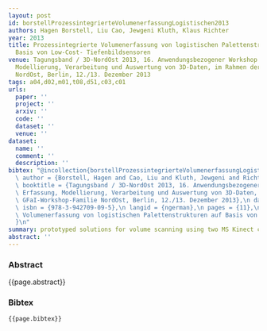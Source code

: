 ```yaml
---
layout: post
id: borstellProzessintegrierteVolumenerfassungLogistischen2013
authors: Hagen Borstell, Liu Cao, Jewgeni Kluth, Klaus Richter
year: 2013
title: Prozessintegrierte Volumenerfassung von logistischen Palettenstrukturen auf
  Basis von Low-Cost- Tiefenbildsensoren
venue: Tagungsband / 3D-NordOst 2013, 16. Anwendungsbezogener Workshop zur Erfassung,
  Modellierung, Verarbeitung und Auswertung von 3D-Daten, im Rahmen der GFaI-Workshop-Familie
  NordOst, Berlin, 12./13. Dezember 2013
tags: a04,d02,m01,t08,d51,c03,c01
urls:
  paper: ''
  project: ''
  arxiv: ''
  code: ''
  dataset: ''
  venue: ''
dataset:
  name: ''
  comment: ''
  description: ''
bibtex: "@incollection{borstellProzessintegrierteVolumenerfassungLogistischen2013,\n\
  \ author = {Borstell, Hagen and Cao, Liu and Kluth, Jewgeni and Richter, Klaus},\n\
  \ booktitle = {Tagungsband / 3D-NordOst 2013, 16. Anwendungsbezogener Workshop zur\
  \ Erfassung, Modellierung, Verarbeitung und Auswertung von 3D-Daten, im Rahmen der\
  \ GFaI-Workshop-Familie NordOst, Berlin, 12./13. Dezember 2013},\n date = {2013},\n\
  \ isbn = {978-3-942709-09-5},\n langid = {ngerman},\n pages = {11},\n title = {Prozessintegrierte\
  \ Volumenerfassung von logistischen Palettenstrukturen auf Basis von Low-Cost- Tiefenbildsensoren}\n\
  }\n"
summary: prototyped solutions for volume scanning using two MS Kinect cameras
abstract: ''
---
```


### Abstract

{{page.abstract}}

### Bibtex

```
{{page.bibtex}}
```
            
